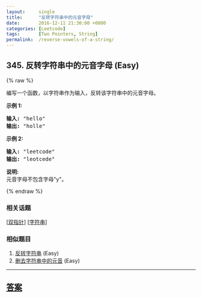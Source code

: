 ```yaml
---
layout:     single
title:      "反转字符串中的元音字母"
date:       2016-12-11 21:30:00 +0800
categories: [Leetcode]
tags:       [Two Pointers, String]
permalink:  /reverse-vowels-of-a-string/
---
```


## 345. 反转字符串中的元音字母 (Easy)

{% raw %}

<p>编写一个函数，以字符串作为输入，反转该字符串中的元音字母。</p>

<p><strong>示例 1:</strong></p>

<pre><strong>输入: </strong>&quot;hello&quot;
<strong>输出: </strong>&quot;holle&quot;
</pre>

<p><strong>示例 2:</strong></p>

<pre><strong>输入: </strong>&quot;leetcode&quot;
<strong>输出: </strong>&quot;leotcede&quot;</pre>

<p><strong>说明:</strong><br>
元音字母不包含字母&quot;y&quot;。</p>

{% endraw %}

### 相关话题
  [[双指针](https://github.com/openset/leetcode/tree/master/tag/two-pointers/README.md)]
  [[字符串](https://github.com/openset/leetcode/tree/master/tag/string/README.md)]

### 相似题目
  1. [反转字符串](/reverse-string) (Easy)
  1. [删去字符串中的元音](/remove-vowels-from-a-string) (Easy)

---

## [答案](https://github.com/openset/leetcode/tree/master/problems/reverse-vowels-of-a-string)
